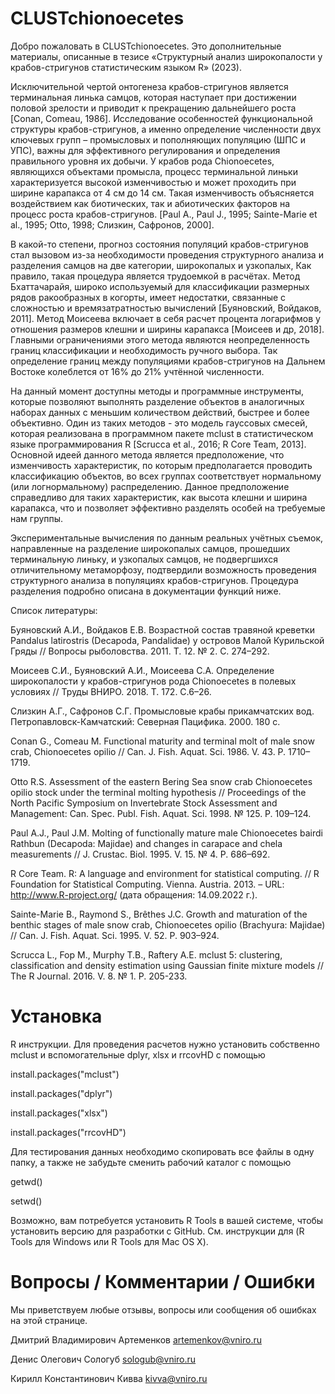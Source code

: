 # CLUSTchionoecetes
Добро пожаловать в CLUSTchionoecetes. Это дополнительные материалы, описанные в тезисе «Структурный анализ широкопалости у крабов-стригунов статистическим языком R» (2023). 



Исключительной чертой онтогенеза крабов-стригунов является терминальная линька самцов, которая наступает при достижении половой зрелости и приводит к прекращению дальнейшего роста [Conan, Comeau, 1986]. Исследование особенностей функциональной структуры крабов-стригунов, а именно определение численности двух ключевых групп – промысловых и пополняющих популяцию (ШПС и УПС), важны для эффективного регулирования и определения правильного уровня их добычи. У крабов рода Chionoecetes, являющихся объектами промысла, процесс терминальной линьки характеризуется высокой изменчивостью и может проходить при ширине карапакса от 4 см до 14 см. Такая изменчивость объясняется воздействием как биотических, так и абиотических факторов на процесс роста крабов-стригунов. [Paul A., Paul J., 1995; Sainte-Marie et al., 1995; Otto, 1998; Слизкин, Сафронов, 2000].

В какой-то степени, прогноз состояния популяций крабов-стригунов стал вызовом из-за необходимости проведения структурного анализа и разделения самцов на две категории, широкопалых и узкопалых, Как правило, такая процедура является трудоемкой в расчётах. Метод Бхаттачарайя, широко используемый для классификации размерных рядов ракообразных в когорты, имеет недостатки, связанные с сложностью и времязатратностью вычислений [Буяновский, Войдаков, 2011]. Метод Моисеева включает в себя расчет процента логарифмов у отношения размеров клешни и ширины карапакса [Моисеев и др, 2018]. Главными ограничениями этого метода являются неопределенность границ классификации и необходимость ручного выбора. Так определение границ между популяциями крабов-стригунов на Дальнем Востоке колеблется от 16% до 21% учтённой численности.

На данный момент доступны методы и программные инструменты, которые позволяют выполнять разделение объектов в аналогичных наборах данных с меньшим количеством действий, быстрее и более объективно. Один из таких методов - это модель гауссовых смесей, которая реализована в программном пакете mclust в статистическом языке программирования R [Scrucca et al., 2016; R Core Team, 2013]. Основной идеей данного метода является предположение, что изменчивость характеристик, по которым предполагается проводить классификацию объектов, во всех группах соответствует нормальному (или логнормальному) распределению. Данное предположение справедливо для таких характеристик, как высота клешни и ширина карапакса, что и позволяет эффективно разделять особей на требуемые нам группы.

Экспериментальные вычисления по данным реальных учётных съемок, направленные на разделение широкопалых самцов, прошедших терминальную линьку, и узкопалых самцов, не подвергшихся отличительному метаморфозу, подтвердили возможность проведения структурного анализа в популяциях крабов-стригунов. Процедура разделения подробно описана в документации функций ниже.



Список литературы:

Буяновский А.И., Войдаков Е.В. Возрастной состав травяной креветки Pandalus latirostris (Decapoda, Pandalidae) у островов Малой Курильской Гряды // Вопросы рыболовства. 2011. Т. 12. № 2. С. 274–292.

Моисеев С.И., Буяновский А.И., Моисеева С.А. Определение широкопалости у крабов-стригунов рода Chionoecetes в полевых условиях // Труды ВНИРО. 2018. Т. 172. С.6–26.

Слизкин А.Г., Сафронов С.Г. Промысловые крабы прикамчатских вод. Петропавловск-Камчатский: Северная Пацифика. 2000. 180 с.

Conan G., Comeau M. Functional maturity and terminal molt of male snow crab, Chionoecetes opilio // Can. J. Fish. Aquat. Sci. 1986. V. 43. P. 1710–1719.

Otto R.S. Assessment of the eastern Bering Sea snow crab Chionoecetes opilio stock under the terminal molting hypothesis // Proceedings of the North Pacific Symposium on Invertebrate Stock Assessment and Management: Can. Spec. Publ. Fish. Aquat. Sci. 1998. № 125. P. 109–124.

Paul A.J., Paul J.M. Molting of functionally mature male Chionoecetes bairdi Rathbun (Decapoda: Majidae) and changes in carapace and chela measurements // J. Crustac. Biol. 1995. V. 15. № 4. P. 686–692.

R Core Team. R: A language and environment for statistical computing. // R Foundation for Statistical Computing. Vienna. Austria. 2013. – URL: http://www.R-project.org/ (дата обращения: 14.09.2022 г.).

Sainte-Marie B., Raymond S., Brêthes J.C. Growth and maturation of the benthic stages of male snow crab, Chionoecetes opilio (Brachyura: Majidae) // Can. J. Fish. Aquat. Sci. 1995. V. 52. P. 903–924.

Scrucca L., Fop M., Murphy T.B., Raftery A.E. mclust 5: clustering, classification and density estimation using Gaussian finite mixture models // The R Journal. 2016. V. 8. № 1. P. 205-233.



# Установка
R инструкции.
Для проведения расчетов нужно установить собственно mclust и вспомогательные dplyr, xlsx и rrcovHD с помощью

install.packages("mclust")

install.packages("dplyr")

install.packages("xlsx")

install.packages("rrcovHD")

Для тестирования данных необходимо скопировать все файлы в одну папку, а также не забудьте сменить рабочий каталог с помощью

getwd()

setwd()

Возможно, вам потребуется установить R Tools в вашей системе, чтобы установить версию для разработки с GitHub. См. инструкции для (R Tools для Windows или R Tools для Mac OS X).



# Вопросы / Комментарии / Ошибки
Мы приветствуем любые отзывы, вопросы или сообщения об ошибках на этой странице.

Дмитрий Владимирович Артеменков artemenkov@vniro.ru

Денис Олегович Сологуб sologub@vniro.ru

Кирилл Константинович Кивва kivva@vniro.ru
